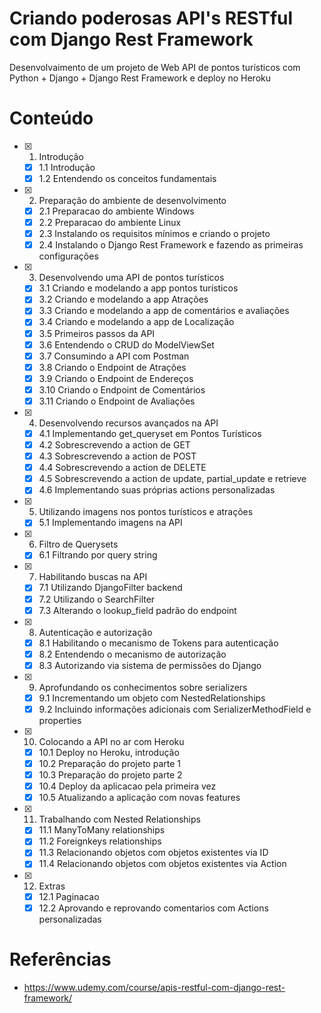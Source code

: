 # Criando poderosas API's RESTful com Django Rest Framework

Desenvolvaimento de um projeto de Web API de pontos turísticos com Python + Django + Django Rest Framework e deploy no Heroku

# Conteúdo

- [x] 1. Introdução
  - [x] 1.1 Introdução
  - [x] 1.2 Entendendo os conceitos fundamentais
- [x] 2. Preparação do ambiente de desenvolvimento
  - [x] 2.1 Preparacao do ambiente Windows
  - [x] 2.2 Preparacao do ambiente Linux
  - [x] 2.3 Instalando os requisitos mínimos e criando o projeto
  - [x] 2.4 Instalando o Django Rest Framework e fazendo as primeiras configurações
- [x] 3. Desenvolvendo uma API de pontos turísticos
  - [x] 3.1 Criando e modelando a app pontos turísticos
  - [x] 3.2 Criando e modelando a app Atrações
  - [x] 3.3 Criando e modelando a app de comentários e avaliações
  - [x] 3.4 Criando e modelando a app de Localização
  - [x] 3.5 Primeiros passos da API
  - [x] 3.6 Entendendo o CRUD do ModelViewSet
  - [x] 3.7 Consumindo a API com Postman
  - [x] 3.8 Criando o Endpoint de Atrações
  - [x] 3.9 Criando o Endpoint de Endereços
  - [x] 3.10 Criando o Endpoint de Comentários
  - [x] 3.11 Criando o Endpoint de Avaliações
- [x] 4. Desenvolvendo recursos avançados na API
  - [x] 4.1 Implementando get_queryset em Pontos Turísticos
  - [x] 4.2 Sobrescrevendo a action de GET
  - [x] 4.3 Sobrescrevendo a action de POST
  - [x] 4.4 Sobrescrevendo a action de DELETE
  - [x] 4.5 Sobrescrevendo a action de update, partial_update e retrieve
  - [x] 4.6 Implementando suas próprias actions personalizadas
- [x] 5. Utilizando imagens nos pontos turísticos e atrações
  - [x] 5.1 Implementando imagens na API
- [x] 6. Filtro de Querysets
  - [x] 6.1 Filtrando por query string
- [x] 7. Habilitando buscas na API
  - [x] 7.1 Utilizando DjangoFilter backend
  - [x] 7.2 Utilizando o SearchFilter
  - [x] 7.3 Alterando o lookup_field padrão do endpoint
- [x] 8. Autenticação e autorização
  - [x] 8.1 Habilitando o mecanismo de Tokens para autenticação
  - [x] 8.2 Entendendo o mecanismo de autorização
  - [x] 8.3 Autorizando via sistema de permissões do Django
- [x] 9. Aprofundando os conhecimentos sobre serializers
  - [x] 9.1 Incrementando um objeto com NestedRelationships
  - [x] 9.2 Incluindo informações adicionais com SerializerMethodField e properties
- [x] 10. Colocando a API no ar com Heroku
  - [x] 10.1 Deploy no Heroku, introdução
  - [x] 10.2 Preparação do projeto parte 1
  - [x] 10.3 Preparação do projeto parte 2
  - [x] 10.4 Deploy da aplicacao pela primeira vez
  - [x] 10.5 Atualizando a aplicação com novas features
- [x] 11. Trabalhando com Nested Relationships
  - [x] 11.1 ManyToMany relationships
  - [x] 11.2 Foreignkeys relationships
  - [x] 11.3 Relacionando objetos com objetos existentes via ID
  - [x] 11.4 Relacionando objetos com objetos existentes via Action
- [x] 12. Extras
  - [x] 12.1 Paginacao
  - [x] 12.2 Aprovando e reprovando comentarios com Actions personalizadas

# Referências

- https://www.udemy.com/course/apis-restful-com-django-rest-framework/
